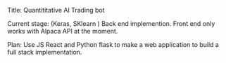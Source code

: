 Title: Quantititative AI Trading bot

Current stage:
(Keras, SKlearn )
Back end implemention. Front end only works with Alpaca API at the moment.

Plan:
Use JS React and Python flask to make a web application to build a full stack implementation.
